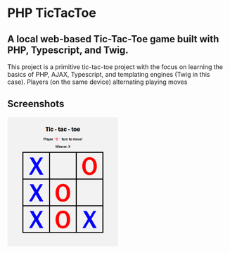 # PHP TicTacToe

## A local web-based Tic-Tac-Toe game built with PHP, Typescript, and Twig.

This project is a primitive tic-tac-toe project with the focus on learning the basics of PHP, AJAX, Typescript, and templating engines (Twig in this case). Players (on the same device) alternating playing moves

## Screenshots

<img src="public/screenshots/tictactoe.png" alt="tic-tac-toe project screenshot" width=50% height=50%>
